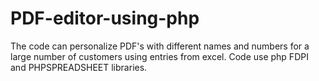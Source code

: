 # PDF-editor-using-php
The code can personalize PDF's with different names and numbers for a large number of customers using entries from excel.
Code use php FDPI and PHPSPREADSHEET libraries.
